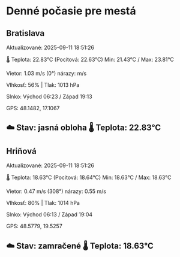 ﻿# Denné počasie pre mestá

## Bratislava
Aktualizované: 2025-09-11 18:51:26

🌡️ Teplota: 22.83°C 
(Pocitová: 22.63°C)
Min: 21.43°C / Max: 23.81°C

Vietor: 1.03 m/s    (0°) 
nárazy:  m/s

Vlhkosť: 56% | Tlak: 1013 hPa

Slnko: Východ 06:23 / Západ 19:13

GPS: 48.1482, 17.1067

☁️ Stav: jasná obloha        🌡️ Teplota: 22.83°C
---

## Hriňová
Aktualizované: 2025-09-11 18:51:26

🌡️ Teplota: 18.63°C 
(Pocitová: 18.64°C)
Min: 18.63°C / Max: 18.63°C

Vietor: 0.47 m/s (308°)
nárazy: 0.55 m/s

Vlhkosť: 80% | Tlak: 1014 hPa

Slnko: Východ 06:13 / Západ 19:04

GPS: 48.5779, 19.5257

☁️ Stav: zamračené        🌡️ Teplota: 18.63°C
---
